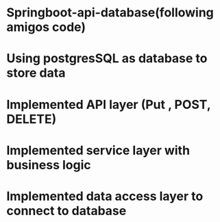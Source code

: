 # Springboot-api-database(following amigos code)

# Using postgresSQL as database to store data
# Implemented API layer (Put , POST, DELETE)
# Implemented service layer with business logic
# Implemented data access layer to connect to database

